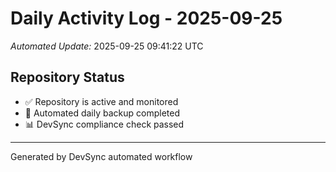 # Daily Activity Log - 2025-09-25

*Automated Update:* 2025-09-25 09:41:22 UTC

## Repository Status
- ✅ Repository is active and monitored
- 🔄 Automated daily backup completed
- 📊 DevSync compliance check passed

---
Generated by DevSync automated workflow
